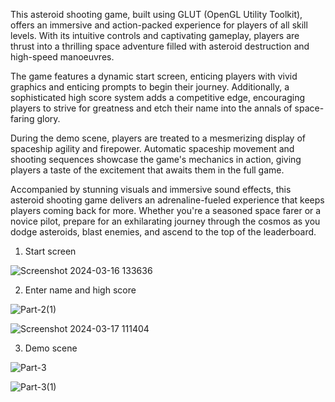 This asteroid shooting game, built using GLUT (OpenGL Utility Toolkit), offers an immersive and action-packed experience for players of all skill levels. With its intuitive controls and captivating gameplay, players are thrust into a thrilling space adventure filled with asteroid destruction and high-speed manoeuvres.

The game features a dynamic start screen, enticing players with vivid graphics and enticing prompts to begin their journey. Additionally, a sophisticated high score system adds a competitive edge, encouraging players to strive for greatness and etch their name into the annals of space-faring glory.

During the demo scene, players are treated to a mesmerizing display of spaceship agility and firepower. Automatic spaceship movement and shooting sequences showcase the game's mechanics in action, giving players a taste of the excitement that awaits them in the full game.

Accompanied by stunning visuals and immersive sound effects, this asteroid shooting game delivers an adrenaline-fueled experience that keeps players coming back for more. Whether you're a seasoned space farer or a novice pilot, prepare for an exhilarating journey through the cosmos as you dodge asteroids, blast enemies, and ascend to the top of the leaderboard.

1. Start screen 

![Screenshot 2024-03-16 133636](https://github.com/spyderaronica/AsteriodShootingGame/assets/91896971/eaad2473-de87-46fc-b84c-58090c7fc31c)

2. Enter name and high score
   
![Part-2(1)](https://github.com/spyderaronica/AsteriodShootingGame/assets/91896971/1833663e-c171-46f1-9a60-e8f7c127f9c3)

![Screenshot 2024-03-17 111404](https://github.com/spyderaronica/AsteriodShootingGame/assets/91896971/8cb4f996-504d-44c1-acf9-b13d31145bb2)
   
3. Demo scene
   
![Part-3](https://github.com/spyderaronica/AsteriodShootingGame/assets/91896971/e39f6c10-190b-42cd-8499-550a8cc153d7)

![Part-3(1)](https://github.com/spyderaronica/AsteriodShootingGame/assets/91896971/9ddf5f1f-de52-44ef-91e7-8596c2cb9967)
